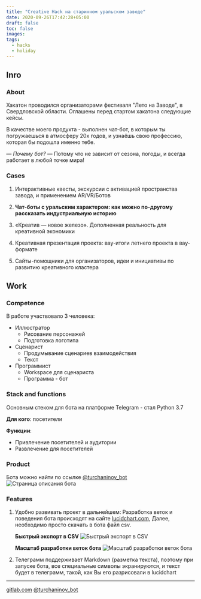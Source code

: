 ```yaml
---
title: "Creative Hack на старинном уральском заводе"
date: 2020-09-26T17:42:28+05:00
draft: false
toc: false
images:
tags:
  - hacks
  - holiday
---
```


## Inro

### About

Хакатон проводился организаторами фестиваля "Лето на Заводе", в Свердловской области.
Оглашены перед стартом хакатона следующие кейсы.

В качестве моего продукта - выполнен чат-бот, в которым ты погружаешься в атмосферу 20х годов, и узнаёшь свою профессию, которая бы подошла именно тебе.

— *Почему бот?*
— Потому что не зависит от сезона, погоды, и всегда работает в любой точке мира!


### Cases

1. Интерактивные квесты, экскурсии с активацией пространства завода, и применением AR/VR/Ботов

2. **Чат-боты с уральским характером: как можно по-другому рассказать индустриальную историю**

3. «Креатив — новое железо». Дополненная реальность для креативной экономики

4. Креативная презентация проекта: вау-итоги летнего проекта в вау-формате

5. Сайты-помощники для организаторов, идеи и инициативы по развитию креативного кластера

## Work

### Competence
В работе участвовало 3 человека:
 - Иллюстратор
    * Рисование персонажей
    * Подготовка логотипа
 - Сценарист
    * Продумывание сценариев взаимодействия
    * Текст
 - Программист
    * Workspace для сценариста
    * Программа - бот

### Stack and functions

Основным стеком для бота на платформе Telegram - стал Python 3.7

**Для кого**: посетители

**Функции**:
 - Привлечение посетителей и аудитории
 - Развлечение для посетителей

### Product

Бота можно найти по ссылке [@turchaninov_bot](https://t.me/turchaninov_bot)
![Страница описания бота](https://sun9-19.userapi.com/impg/Zl50GHi_ghr3iAyvcmHvkkI01jrAd7ONHq0CeQ/vwxRyL718Ak.jpg?size=477x575&quality=96&proxy=1&sign=9a7fc982687bfb7d9c69855767bcf7b4&type=album)


### Features

1. Удобно развивать проект в дальнейшем:
    Разработка веток и поведения бота происходят на сайте [lucidchart.com](https://lucidchart.com),
    Далее, необходимо просто скачать в бота файл csv.

    **Быстрый экспорт в CSV**
    ![Быстрый экспорт в CSV](https://i.imgur.com/yOxk2J3.gif)

    **Масштаб разработки веток бота**
    ![Масштаб разработки веток бота](https://i.imgur.com/6IpRffD.png)

2. Телеграмм поддерживает Markdown (разметка текста), поэтому при запуске бота, все специальные символы экранируются, и текст будет в телеграмм, такой, как Вы его разрисовали в lucidchart

---

[gitlab.com](https://gitlab.com/gabenD/susert_telegram_botv1)
[@turchaninov_bot](https://t.me/turchaninov_bot)
